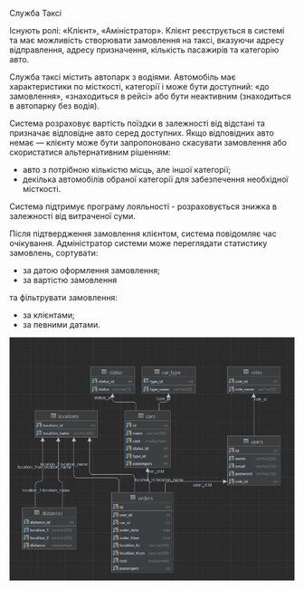 Служба Таксі

Існують ролі: «Клієнт», «Аміністратор».
Клієнт реєструється в системі та має можливість створювати замовлення на таксі, вказуючи адресу відправлення, адресу призначення, кількість пасажирів та категорію авто.

Служба таксі містить автопарк з водіями. Автомобіль має характеристики по місткості, категорії і може бути доступний: «до замовлення», «знаходиться в рейсі» або бути неактивним (знаходиться в автопарку без водія).

Система розраховує вартість поїздки в залежності від відстані та призначає відповідне авто серед доступних. Якщо відповідних авто немає —  клієнту може бути запропоновано скасувати замовлення або скористатися альтернативним рішенням:
- авто з потрібною кількістю місць, але іншої категорії;
- декілька автомобілів обраної категорії для забезпечення необхідної місткості.

Система підтримує програму лояльності - розраховується знижка в залежності від  витраченої суми.

Після підтвердження замовлення клієнтом, система повідомляє час очікування.
Адміністратор системи може переглядати статистику замовлень, сортувати:
- за датою оформлення замовлення;
- за вартістю замовлення

та фільтрувати замовлення:
- за клієнтами;
- за певними датами.

![img.png](img.png)
